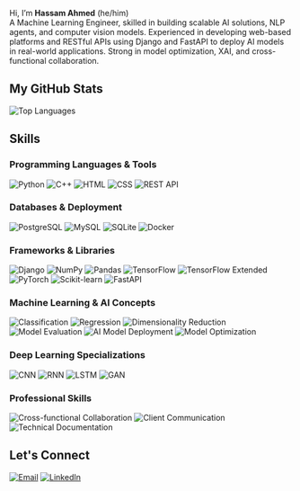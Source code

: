 
Hi, I’m **Hassam Ahmed** (he/him)  
 A Machine Learning Engineer, skilled in building scalable AI solutions, NLP agents, and computer vision
models. Experienced in developing web-based platforms and RESTful APIs using Django and FastAPI
to deploy AI models in real-world applications. Strong in model optimization, XAI, and cross-functional collaboration.

## My GitHub Stats
![Top Languages](https://github-readme-stats.vercel.app/api/top-langs/?username=Venomous000&layout=compact&theme=github_dark&card_width=1000)

## Skills
### Programming Languages & Tools
![Python](https://img.shields.io/badge/-Python-3776AB?style=flat-square&logo=python&logoColor=white)
![C++](https://img.shields.io/badge/-C++-00599C?style=flat-square&logo=c%2B%2B&logoColor=white)
![HTML](https://img.shields.io/badge/-HTML-E34F26?style=flat-square&logo=html5&logoColor=white)
![CSS](https://img.shields.io/badge/-CSS-1572B6?style=flat-square&logo=css3&logoColor=white)
![REST API](https://img.shields.io/badge/-REST%20API-02569B?style=flat-square)

### Databases & Deployment
![PostgreSQL](https://img.shields.io/badge/-PostgreSQL-336791?style=flat-square&logo=postgresql&logoColor=white)
![MySQL](https://img.shields.io/badge/-MySQL-4479A1?style=flat-square&logo=mysql&logoColor=white)
![SQLite](https://img.shields.io/badge/-SQLite-003B57?style=flat-square&logo=sqlite&logoColor=white)
![Docker](https://img.shields.io/badge/-Docker-2496ED?style=flat-square&logo=docker&logoColor=white)

### Frameworks & Libraries
![Django](https://img.shields.io/badge/-Django-092E20?style=flat-square&logo=django&logoColor=white)
![NumPy](https://img.shields.io/badge/-NumPy-013243?style=flat-square&logo=numpy&logoColor=white)
![Pandas](https://img.shields.io/badge/-Pandas-150458?style=flat-square&logo=pandas&logoColor=white)
![TensorFlow](https://img.shields.io/badge/-TensorFlow-E04D01?style=flat-square&logo=tensorflow&logoColor=white)
![TensorFlow Extended](https://img.shields.io/badge/-TFX-FF6F20?style=flat-square&logo=tensorflow&logoColor=white)
![PyTorch](https://img.shields.io/badge/-PyTorch-EE4C2C?style=flat-square&logo=pytorch&logoColor=white)
![Scikit-learn](https://img.shields.io/badge/-scikit--learn-F7931E?style=flat-square&logo=scikit-learn&logoColor=white)
![FastAPI](https://img.shields.io/badge/-FastAPI-009688?style=flat-square&logo=fastapi&logoColor=white)

### Machine Learning & AI Concepts
![Classification](https://img.shields.io/badge/-Classification-00BFA6?style=flat-square)
![Regression](https://img.shields.io/badge/-Regression-FFB300?style=flat-square)
![Dimensionality Reduction](https://img.shields.io/badge/-Dimensionality%20Reduction-3F51B5?style=flat-square)
![Model Evaluation](https://img.shields.io/badge/-Model%20Evaluation-1F77B4?style=flat-square)
![AI Model Deployment](https://img.shields.io/badge/-AI%20Model%20Deployment-7B6BFF?style=flat-square)
![Model Optimization](https://img.shields.io/badge/-Model%20Optimization-9C27B0?style=flat-square)

### Deep Learning Specializations
![CNN](https://img.shields.io/badge/-CNN-3B4CC0?style=flat-square)
![RNN](https://img.shields.io/badge/-RNN-FF8C00?style=flat-square)
![LSTM](https://img.shields.io/badge/-LSTM-FF69B4?style=flat-square)
![GAN](https://img.shields.io/badge/-GAN-0D74FF?style=flat-square)

### Professional Skills
![Cross-functional Collaboration](https://img.shields.io/badge/-Cross--functional%20Collaboration-4CAF50?style=flat-square)
![Client Communication](https://img.shields.io/badge/-Client%20Communication-2196F3?style=flat-square)
![Technical Documentation](https://img.shields.io/badge/-Technical%20Documentation-FF5722?style=flat-square)


## Let's Connect

[![Email](https://img.shields.io/badge/-Email-D14836?style=flat-square&logo=gmail&logoColor=white)](mailto:hassamahmad.dev@gmail.com)
[![LinkedIn](https://img.shields.io/badge/-LinkedIn-0077B5?style=flat-square&logo=linkedin&logoColor=white)](https://www.linkedin.com/in/venomous/)
